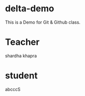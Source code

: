 # delta-demo
This is a Demo for Git &amp; Github class.


 # Teacher
  shardha khapra

  # student
  abcccS